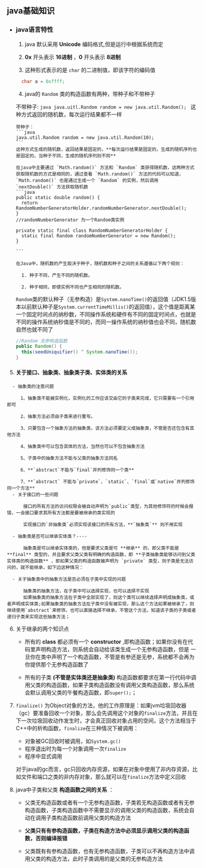 
## java基础知识

  - ### java语言特性

    1. java 默认采用 **Unicode** 编码格式,但是运行中根据系统而定

    2. **0x** 开头表示 **16进制** ，**0** 开头表示 **8进制**

    3. 这种形式表示的是 `char` 的二进制值，即该字符的编码值

      ```java
        char a = 0xffff;
      ```
    4. java的 `Random` 类的构造函数有两种，带种子和不带种子

      不带种子:
        ```java
          java.uitl.Random random = new java.util.Random();
        ```
        这种方式返回的随机数，每次运行结果都不一样

        带种子：
        ```java
        java.util.Random random = new java.util.Random(10);
        ```
        这种方式生成的随机数，返回结果是固定的，**每次运行结果是固定的，生成的随机序列也是固定的，当种子不同，生成的随机序列则不同**

        在java中主要通过 `Math.random()` 方法和 `Random` 类获得随机数，这两种方式获取随机数的方式是相同的，通过查看 `Math.random()` 方法的代码可以知道，  `Math.random()` 也是通过生成一个 `Random` 的实例，然后调用 `nextDouble()` 方法获取随机数
        ```java
        public static double random() {
          return RandomNumberGeneratorHolder.randomNumberGenerator.nextDouble();
        }
        //randomNumberGenerator 为一个Random类实例

        private static final class RandomNumberGeneratorHolder {
          static final Random randomNumberGenerator = new Random();
        }

        ```

        在Java中，随机数的产生取决于种子，随机数和种子之间的关系遵循以下两个规则：

          1. 种子不同，产生不同的随机数。

          2. 种子相同，即使实例不同也产生相同的随机数。

      `Random`类的默认种子（无参构造）是`System.nanoTime()`的返回值（JDK1.5版本以前默认种子是`System.currentTimeMillis()`的返回值），这个值是距离某一个固定时间点的纳秒数，不同操作系统和硬件有不同的固定时间点，也就是不同的操作系统纳秒值是不同的，而同一操作系统的纳秒值也会不同，随机数自然也就不同了

      ```java
      //Random 无参构造函数
      public Random() {
        this(seedUniquifier() ^ System.nanoTime());
      }
      ```
   5.  #### 关于接口、抽象类、抽象类子类、实体类的关系

      - 抽象类的注意问题

         1、抽象类不能被实例化，实例化的工作应该交由它的子类来完成，它只需要有一个引用即可

         2、抽象方法必须由子类来进行重写。

         3、只要包含一个抽象方法的抽象类，该方法必须要定义成抽象类，不管是否还包含有其他方法

         4、抽象类中可以包含具体的方法，当然也可以不包含抽象方法

         5、子类中的抽象方法不能与父类的抽象方法同名

         6、**`abstract`不能与`final`并列修饰同一个类**

         7、**`abstract` 不能与`private`、`static`、`final`或`native`并列修饰同一个方法**
      - 关于接口的一些问题

          接口的所有方法的访问权限会被自动声明为`public`类型，为其他修饰符的时候会报错，一会接口要求其所有方法都是要被继承的类实现的

          实现接口的`非抽象类`必须实现该接口的所有方法，**`抽象类`** 则不用实现

      - 抽象类是否可以继承实体类？----

          抽象类是可以继承实体类的，但是要求父类是可 **继承** 的，即父类不能是 **final** 类型的，并且要求父类父类有明确的构造函数，即 **子类抽象类能够访问到父类实体类的构造函数** ，即如果父类的构造函数被声明为 `private` 类型，则子类是无法访问的，就不能继承，如下边这种情况：

      - 关于抽象类中的抽象方法是否必须在子类中实现的问题

          抽象类的抽象方法，在子类中可以选择实现，也可以选择不实现
          如果抽象类的抽象方法在子类中全部实现了，则这个类可以继续选择声明成抽象类，或者声明成实体类;如果抽象类的抽象方法在子类中没有被实现，那么这个方法如果被继承了，则继续使用`abstract`来修饰，也可以直接选择不继承，不管这个方法，知道该子类的子类或者递归子类来实现这些抽象方法；

   6. 关于继承的两个知识点
      - 所有的 **class** 都必须有一个 **constructor** ,即构造函数；如果你没有在代码里声明构造方法，则系统会自动给该类生成一个无参构造函数，但是 一旦你在类中声明了一个构造函数，不管是有参还是无参，系统都不会再为你提供那个无参构造函数了

      - 所有的子类 **(不管是实体类还是抽象类)** 构造函数都要求在第一行代码中调用父类的构造函数，如果子类构造函数没有调用父类构造函数，那么系统会默认调用父类的午餐构造函数，即`super();`；
   7. `finalize()` 为Object对象的方法，他的工作原理是：如果jvm垃圾回收器（gc）要准备回收一个对象，那么会先调用这个对象的`finalize`方法，并且在下一次垃圾回收动作发生时，才会真正回收对象占用的空间，这个方法相当于C++中的析构函数，`finalize`在三种情况下被调用：
      - 对象被GC回收时被调用，如`System.gc()`
      - 程序退出时为每一个对象调用一次`finalize`
      - 程序中显式调用

      对于java的gc而言，gc只回收内存资源，如果在对象中使用了非内存资源，比如文件和端口之类的非内存对象，那么就可以在`finalize`方法中定义回收
   8. java中子类和父类 **构造函数之间的关系** ：

      - 父类无构造函数或者有一个无参构造函数，子类若无构造函数或者有无参构造函数，子类构造函数中不需要显示的调用父类的构造函数，系统会自动在调用子类构造函数前调用父类的构造方法

      - **父类只有有参构造函数，子类在构造方法中必须显示调用父类的构造函数，否则编译报错**

      - 父类既有有参构造函数，也有无参构造函数，子类可以不再构造方法中调用父类的构造方法，此时子类调用的是父类的无参构造方法
